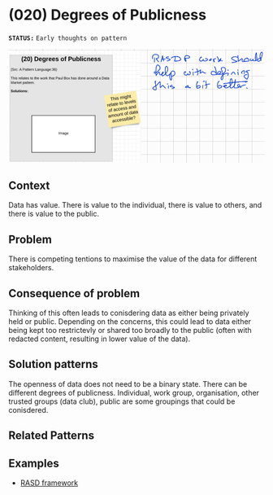 # (020) Degrees of Publicness

**`STATUS:`** `Early thoughts on pattern`

![](images/image001.png)

## Context

Data has value.  There is value to the individual, there is value to others, and there is value to the public.


## Problem

There is competing tentions to maximise the value of the data for different stakeholders.

## Consequence of problem

Thinking of this often leads to conisdering data as either being privately held or public.
Depending on the concerns, this could lead to data either being kept too restrictevly or shared too broadly to the public (often with redacted content, resulting in lower value of the data).

## Solution patterns

The openness of data does not need to be a binary state.  There can be different degrees of publicness.  Individual, work group, organisation, other trusted groups (data club), public are some groupings that could be conisdered.

## Related Patterns


## Examples

* [RASD framework](examples/E020.1-RASD_Framework.md)

<links to examples>